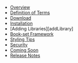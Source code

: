 
<div id="ui-toc" markdown="1">

* [Overview](overview.md)
* [Definition of Terms](terms.md)
* [Download](http://github.com/bruceeolson/Markdown-Framework)
* [Installation](installation.md)
* [Adding Libraries][addLibrary]
* [Book-set Framework](documentsFramework.md)
* [Styling Tips](styling.md)
* [Security](security.md)
* [Coming Soon](comingSoon.md)
* [Release Notes](releaseNotes.md)

</div>